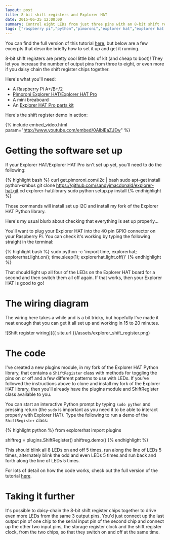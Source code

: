 ```yaml
---
layout: post
title: 8-bit shift registers and Explorer HAT
date: 2015-06-25 12:00:00
summary: Control eight LEDs from just three pins with an 8-bit shift register.
tags: ["raspberry pi","python","pimoroni","explorer hat","explorer hat pro","shift register","tutorial"]
---
```


You can find the full version of this tutorial 
[here](https://github.com/sandyjmacdonald/pimoroni_learning_materials/blob/master/shift_register.md), 
but below are a few excerpts that describe briefly how to set it up and get it running.

8-bit shift registers are pretty cool little bits of kit (and cheap to boot)! They let you increase the
number of output pins from three to eight, or even more if you daisy chain the shift register chips 
together.

Here's what you'll need:

* A Raspberry Pi A+/B+/2
* [Pimoroni Explorer HAT/Explorer HAT Pro](http://shop.pimoroni.com/products/explorer-hat)
* A mini breaboard
* An [Explorer HAT Pro parts kit](http://shop.pimoroni.com/products/explorer-hat-pro-parts-kit)

Here's the shift register demo in action:

{% include embed_video.html param="http://www.youtube.com/embed/0AlbIEaZJEw" %}

# Getting the software set up

If your Explorer HAT/Explorer HAT Pro isn't set up yet, you'll need to do the following:

{% highlight bash %}
curl get.pimoroni.com/i2c | bash
sudo apt-get install python-smbus
git clone https://github.com/sandyjmacdonald/explorer-hat.git
cd explorer-hat/library
sudo python setup.py install
{% endhighlight %}

Those commands will install set up I2C and install my fork of the Explorer HAT Python library.

Here's my usual blurb about checking that everything is set up properly...

You'll want to plug your Explorer HAT into the 40 pin GPIO connector on your
Raspberry Pi. You can check it's working by typing the following straight in the 
terminal:

{% highlight bash %}
sudo python -c 'import time, explorerhat; explorerhat.light.on(); time.sleep(1); explorerhat.light.off()'
{% endhighlight %}

That should light up all four of the LEDs on the Explorer HAT board for a second and then
switch them all off again. If that works, then your Explorer HAT is good to go!

# The wiring diagram

The wiring here takes a while and is a bit tricky, but hopefully I've made it neat enough that
you can get it all set up and working in 15 to 20 minutes.

![Shift register wiring]({{ site.url }}/assets/explorer_shift_register.png)

# The code

I've created a new plugins module, in my fork of the Explorer HAT Python library, that
contains a `ShiftRegister` class with methods for toggling the pins on or off and a few
different patterns to use with LEDs. If you've followed the instructions above to clone
and install my fork of the Explorer HAT library, then you'll already have the plugins
module and ShiftRegister class available to you.

You can start an interactive Python prompt by typing `sudo python` and pressing return 
(the `sudo` is important as you need it to be able to interact properly with Explorer HAT).
Type the following to run a demo of the `ShiftRegister` class:

{% highlight python %}
from explorerhat import plugins

shiftreg = plugins.ShiftRegister()
shiftreg.demo()
{% endhighlight %}

This should blink all 8 LEDs on and off 5 times, run along the line of LEDs 5 times,
alternately blink the odd and even LEDs 5 times and run back and forth along the line
of LEDs 5 times.

For lots of detail on how the code works, check out the full version of the tutorial
[here](https://github.com/sandyjmacdonald/pimoroni_learning_materials/blob/master/shift_register.md).

# Taking it further

It's possible to daisy-chain the 8-bit shift register chips together to drive even more
LEDs from the same 3 output pins. You'd just connect up the last output pin of one chip
to the serial input pin of the second chip and connect up the other two input pins, the
storage register clock and the shift register clock, from the two chips, so that they 
switch on and off at the same time.